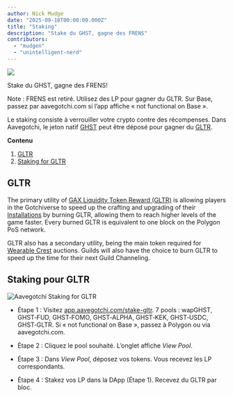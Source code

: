 ```yaml
---
author: Nick Mudge
date: "2025-09-18T00:00:00.000Z"
title: "Staking"
description: "Stake du GHST, gagne des FRENS"
contributors:
  - "mudgen"
  - "unintelligent-nerd"
---
```


<div class="headerImageContainer">
<img class="headerImage" src="/staking/staking.png">
<p class="headerImageText">Stake du GHST, gagne des FRENS!</p>
</div>

Note : FRENS est retiré. Utilisez des LP pour gagner du GLTR. Sur Base, passez par aavegotchi.com si l’app affiche « not functional on Base ».

Le staking consiste à verrouiller votre crypto contre des récompenses. Dans Aavegotchi, le jeton natif [GHST](/posts/ghst) peut être déposé pour gagner du [GLTR](/gotchus-alchemica-exchange#gltr-token).

<div class="contentsBox">

**Contenu**

<ol>
<li><a href=#gltr>GLTR</a></li>
<li><a href=#staking-for-gltr>Staking for GLTR</a></li>
</ol>

</div>

## GLTR

The primary utility of [GAX Liquidity Token Reward (GLTR)](/gotchus-alchemica-exchange#gltr-token) is allowing players in the Gotchiverse to speed up the crafting and upgrading of their [Installations](/gotchiverse#building-on-realm-parcels) by burning GLTR, allowing them to reach higher levels of the game faster. Every burned GLTR is equivalent to one block on the Polygon PoS network.

GLTR also has a secondary utility, being the main token required for [Wearable Crest](/guild#accessing-a-guild) auctions. Guilds will also have the choice to burn GLTR to speed up the time for their next Guild Channeling.

## Staking pour GLTR

<img class="bodyImage" src="/staking/stake-gltr.png" alt="Aavegotchi Staking for GLTR" />

- Étape 1 : Visitez [app.aavegotchi.com/stake-gltr](https://app.aavegotchi.com/stake-gltr). 7 pools : wapGHST, GHST‑FUD, GHST‑FOMO, GHST‑ALPHA, GHST‑KEK, GHST‑USDC, GHST‑GLTR. Si « not functional on Base », passez à Polygon ou via aavegotchi.com.

- Étape 2 : Cliquez le pool souhaité. L’onglet affiche _View Pool_.

- Étape 3 : Dans _View Pool_, déposez vos tokens. Vous recevez les LP correspondants.

- Étape 4 : Stakez vos LP dans la DApp (Étape 1). Recevez du GLTR par bloc.
